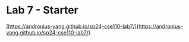 # Lab 7 - Starter
[https://andronius-yang.github.io/sp24-cse110-lab7/](https://andronius-yang.github.io/sp24-cse110-lab7/)